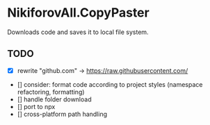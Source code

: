 # NikiforovAll.CopyPaster

Downloads code and saves it to local file system.

## TODO

* [X] rewrite "github.com" -> https://raw.githubusercontent.com/
* [] consider: format code according to project styles (namespace refactoring, formatting)
* [] handle folder download
* [] port to npx
* [] cross-platform path handling